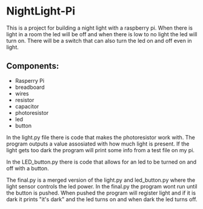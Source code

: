 # NightLight-Pi

This is a project for building a night light with a raspberry pi. 
When there is light in a room the led will be off and when there is low to no light the led will turn on.
There will be a switch that can also turn the led on and off even in light.


## Components:
- Rasperry Pi
- breadboard
- wires
- resistor
- capacitor
- photoresistor
- led
- button

In the light.py file there is code that makes the photoresistor work with.
The program outputs a value assosiated with how much light is present.
If the light gets too dark the program will print some info from a test file on my pi.

In the LED_button.py there is code that allows for an led to be turned on and off with a button.

The final.py is a merged version of the light.py and led_button.py where the light sensor controls the led power.
In the final.py the program wont run until the button is pushed.
When pushed the program will register light and if it is dark it prints "it's dark" and the led turns on and when dark the led turns off.
